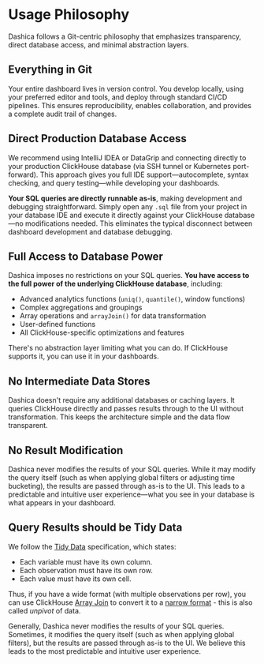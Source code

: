 # Usage Philosophy

Dashica follows a Git-centric philosophy that emphasizes transparency, direct database access, and minimal abstraction layers.

## Everything in Git

Your entire dashboard lives in version control. You develop locally, using your preferred editor and tools, and deploy through standard CI/CD pipelines. This ensures reproducibility, enables collaboration, and provides a complete audit trail of changes.

## Direct Production Database Access

We recommend using IntelliJ IDEA or DataGrip and connecting directly to your production ClickHouse database (via SSH tunnel or Kubernetes port-forward). This approach gives you full IDE support—autocomplete, syntax checking, and query testing—while developing your dashboards. 

**Your SQL queries are directly runnable as-is**, making development and debugging straightforward. Simply open any `.sql` file from your project in your database IDE and execute it directly against your ClickHouse database—no modifications needed. This eliminates the typical disconnect between dashboard development and database debugging.

## Full Access to Database Power

Dashica imposes no restrictions on your SQL queries. **You have access to the full power of the underlying ClickHouse database**, including:

- Advanced analytics functions (`uniq()`, `quantile()`, window functions)
- Complex aggregations and groupings
- Array operations and `arrayJoin()` for data transformation
- User-defined functions
- All ClickHouse-specific optimizations and features

There's no abstraction layer limiting what you can do. If ClickHouse supports it, you can use it in your dashboards.

## No Intermediate Data Stores

Dashica doesn't require any additional databases or caching layers. It queries ClickHouse directly and passes results through to the UI without transformation. This keeps the architecture simple and the data flow transparent.

## No Result Modification

Dashica never modifies the results of your SQL queries. While it may modify the query itself (such as when applying global filters or adjusting time bucketing), the results are passed through as-is to the UI. This leads to a predictable and intuitive user experience—what you see in your database is what appears in your dashboard.

## Query Results should be Tidy Data

We follow the [Tidy Data](https://r4ds.had.co.nz/tidy-data.html) specification, which states:

- Each variable must have its own column.
- Each observation must have its own row.
- Each value must have its own cell.

Thus, if you have a wide format (with multiple observations per row), you can use ClickHouse
[Array Join](https://clickhouse.com/docs/sql-reference/functions/array-join) to convert it to a
[narrow format](https://en.wikipedia.org/wiki/Wide_and_narrow_data) - this is also called *unpivot* of data.

Generally, Dashica never modifies the results of your SQL queries. Sometimes, it modifies the query itself (such as when applying global filters), but the results are passed through as-is to the UI. We believe this leads to the most predictable and intuitive user experience.

